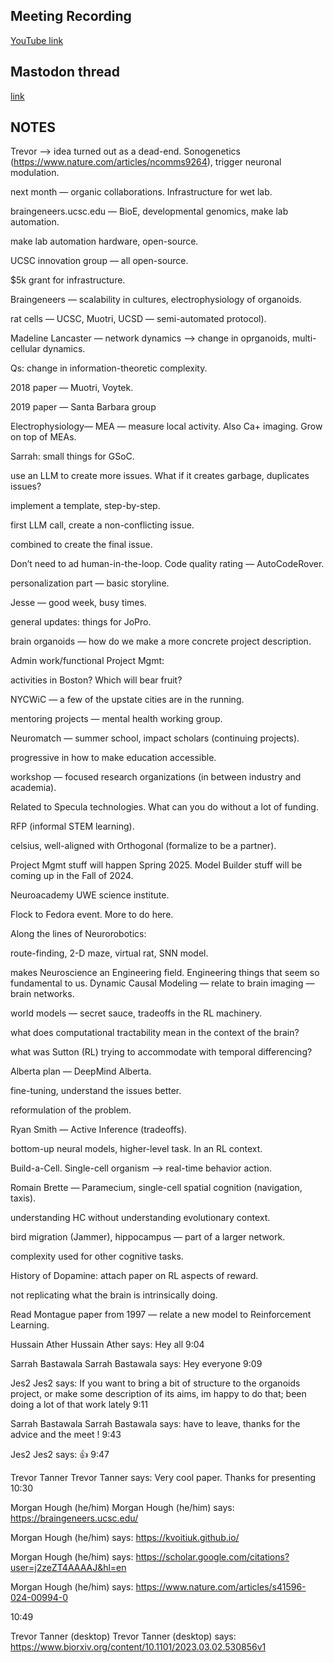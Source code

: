 ## Meeting Recording

[YouTube link](https://youtu.be/wn48fGpval0)

## Mastodon thread

[link](https://neuromatch.social/@OREL/112939996417239455)

## NOTES
Trevor —> idea turned out as a dead-end. Sonogenetics (https://www.nature.com/articles/ncomms9264), trigger neuronal modulation.

next month — organic collaborations. Infrastructure for wet lab.

braingeneers.ucsc.edu — BioE, developmental genomics, make lab automation.

make lab automation hardware, open-source.

UCSC innovation group — all open-source.


$5k grant for infrastructure.

Braingeneers — scalability in cultures, electrophysiology of organoids.

rat cells — UCSC, Muotri, UCSD — semi-automated protocol).

Madeline Lancaster — network dynamics —> change in oprganoids, multi-cellular dynamics.

Qs: change in information-theoretic complexity.


2018 paper — Muotri, Voytek.

2019 paper — Santa Barbara group


Electrophysiology— MEA — measure local activity. Also Ca+ imaging. Grow on top of MEAs.

Sarrah: small things for GSoC.

use an LLM to create more issues. What if it creates garbage, duplicates issues?

implement a template, step-by-step.

first LLM call, create a non-conflicting issue.

combined to create the final issue.


Don’t need to ad human-in-the-loop. Code quality rating — AutoCodeRover.

personalization part — basic storyline.

Jesse — good week, busy times.

general updates: things for JoPro.

brain organoids — how do we make a more concrete project description.


Admin work/functional Project Mgmt:

activities in Boston? Which will bear fruit?


NYCWiC — a few of the upstate cities are in the running.

mentoring projects — mental health working group.


Neuromatch — summer school, impact scholars (continuing projects).

progressive in how to make education accessible.

workshop — focused research organizations (in between industry and academia).

Related to Specula technologies. What can you do without a lot of funding. 

RFP (informal STEM learning).

celsius, well-aligned with Orthogonal (formalize to be a partner).

Project Mgmt stuff will happen Spring 2025. Model Builder stuff will be coming up in the Fall of 2024.

Neuroacademy UWE science institute.

Flock to Fedora event. More to do here.


Along the lines of Neurorobotics:

route-finding, 2-D maze, virtual rat, SNN model.

makes Neuroscience an Engineering field. Engineering things that seem so fundamental to us.
Dynamic Causal Modeling — relate to brain imaging — brain networks.

world models — secret sauce, tradeoffs in the RL machinery.

what does computational tractability mean in the context of the brain?

what was Sutton (RL) trying to accommodate with temporal differencing?


Alberta plan — DeepMind Alberta. 

fine-tuning, understand the issues better.

reformulation of the problem.

Ryan Smith — Active Inference (tradeoffs).

bottom-up neural models, higher-level task. In an RL context.


Build-a-Cell. Single-cell organism —> real-time behavior action.

Romain Brette — Paramecium, single-cell spatial cognition (navigation, taxis).

understanding HC without understanding evolutionary context.

bird migration (Jammer), hippocampus — part of a larger network.

complexity used for  other cognitive tasks.


History of Dopamine: attach paper on RL aspects of reward.

not replicating what the brain is intrinsically doing.


Read Montague paper from 1997 — relate a new model to Reinforcement Learning.





Hussain Ather
Hussain Ather says:
Hey all 
9:04

Sarrah Bastawala
Sarrah Bastawala says:
Hey everyone 
9:09

Jes2
Jes2 says:
If you want to bring a bit of structure to the organoids project, or make some description of its aims, im happy to do that; been doing a lot of that work lately 
9:11

Sarrah Bastawala
Sarrah Bastawala says:
have to leave, thanks for the advice and the meet ! 
9:43

Jes2
Jes2 says:
👍 
9:47

Trevor Tanner
Trevor Tanner says:
Very cool paper. Thanks for presenting 
10:30

Morgan Hough (he/him)
Morgan Hough (he/him) says:
https://braingeneers.ucsc.edu/
 
Morgan Hough (he/him) says:
https://kvoitiuk.github.io/
 
Morgan Hough (he/him) says:
https://scholar.google.com/citations?user=j2zeZT4AAAAJ&hl=en
 
Morgan Hough (he/him) says:
https://www.nature.com/articles/s41596-024-00994-0
 
10:49

Trevor Tanner (desktop)
Trevor Tanner (desktop) says:
https://www.biorxiv.org/content/10.1101/2023.03.02.530856v1
